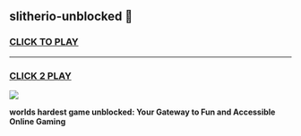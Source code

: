
## slitherio-unblocked 👋
<h3>
<a href="https://premium.freeplayer.one?title=slitherio-unblocked&ref=14F">CLICK TO PLAY</a></h3>
<hr>

<h3>
<a href="https://premium.freeplayer.one?title=slitherio-unblocked&ref=14F">CLICK 2 PLAY</a>
  
</h3>

<a href="https://premium.freeplayer.one?title=slitherio-unblocked&ref=12F/"><img src="https://clearcache.store/games.png"></a>


**worlds hardest game unblocked: Your Gateway to Fun and Accessible Online Gaming**
